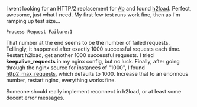 <!--# set var="title" value="h2load Process Request Failure" -->
<!--# set var="date" value="2019-04-28" -->

<!--# include file="include/top.html" -->

I went looking for an HTTP/2 replacement for [Ab](https://httpd.apache.org/docs/2.4/programs/ab.html) and found [h2load](https://nghttp2.org/documentation/h2load-howto.html). Perfect, awesome, just what I need. My first few test runs work fine, then as I'm ramping up test size...

	Process Request Failure:1                                                                                                            
That number at the end seems to be the number of failed requests. Tellingly, it happened after exactly 1000 successful requests each time. Restart h2load, get another 1000 successful requests. I tried **keepalive\_requests** in my nginx config, but no luck. Finally, after going through the nginx source for instances of "1000", I found [http2\_max\_requests](https://nginx.org/en/docs/http/ngx_http_v2_module.html#http2_max_requests), which defaults to 1000. Increase that to an enormous number, restart nginx, everything works fine.

Someone should really implement reconnect in h2load, or at least some decent error messages.

<!--# include file="include/bottom.html" -->

